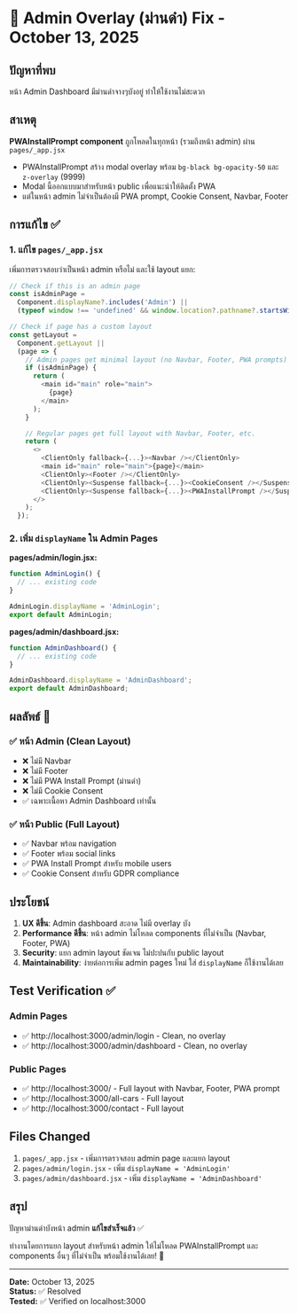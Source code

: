 # 🎯 Admin Overlay (ม่านดำ) Fix - October 13, 2025

## ปัญหาที่พบ

หน้า Admin Dashboard มีม่านดำจางๆบังอยู่ ทำให้ใช้งานไม่สะดวก

## สาเหตุ

**PWAInstallPrompt component** ถูกโหลดในทุกหน้า (รวมถึงหน้า admin) ผ่าน `pages/_app.jsx`

- PWAInstallPrompt สร้าง modal overlay พร้อม `bg-black bg-opacity-50` และ `z-overlay` (9999)
- Modal นี้ออกแบบมาสำหรับหน้า public เพื่อแนะนำให้ติดตั้ง PWA
- แต่ในหน้า admin ไม่จำเป็นต้องมี PWA prompt, Cookie Consent, Navbar, Footer

## การแก้ไข ✅

### 1. แก้ไข `pages/_app.jsx`

เพิ่มการตรวจสอบว่าเป็นหน้า admin หรือไม่ และใช้ layout แยก:

```javascript
// Check if this is an admin page
const isAdminPage =
  Component.displayName?.includes('Admin') ||
  (typeof window !== 'undefined' && window.location?.pathname?.startsWith('/admin'));

// Check if page has a custom layout
const getLayout =
  Component.getLayout ||
  (page => {
    // Admin pages get minimal layout (no Navbar, Footer, PWA prompts)
    if (isAdminPage) {
      return (
        <main id="main" role="main">
          {page}
        </main>
      );
    }

    // Regular pages get full layout with Navbar, Footer, etc.
    return (
      <>
        <ClientOnly fallback={...}><Navbar /></ClientOnly>
        <main id="main" role="main">{page}</main>
        <ClientOnly><Footer /></ClientOnly>
        <ClientOnly><Suspense fallback={...}><CookieConsent /></Suspense></ClientOnly>
        <ClientOnly><Suspense fallback={...}><PWAInstallPrompt /></Suspense></ClientOnly>
      </>
    );
  });
```

### 2. เพิ่ม `displayName` ใน Admin Pages

**pages/admin/login.jsx:**

```javascript
function AdminLogin() {
  // ... existing code
}

AdminLogin.displayName = 'AdminLogin';
export default AdminLogin;
```

**pages/admin/dashboard.jsx:**

```javascript
function AdminDashboard() {
  // ... existing code
}

AdminDashboard.displayName = 'AdminDashboard';
export default AdminDashboard;
```

## ผลลัพธ์ 🎉

### ✅ หน้า Admin (Clean Layout)

- ❌ ไม่มี Navbar
- ❌ ไม่มี Footer
- ❌ ไม่มี PWA Install Prompt (ม่านดำ)
- ❌ ไม่มี Cookie Consent
- ✅ เฉพาะเนื้อหา Admin Dashboard เท่านั้น

### ✅ หน้า Public (Full Layout)

- ✅ Navbar พร้อม navigation
- ✅ Footer พร้อม social links
- ✅ PWA Install Prompt สำหรับ mobile users
- ✅ Cookie Consent สำหรับ GDPR compliance

## ประโยชน์

1. **UX ดีขึ้น**: Admin dashboard สะอาด ไม่มี overlay บัง
2. **Performance ดีขึ้น**: หน้า admin ไม่โหลด components ที่ไม่จำเป็น (Navbar, Footer, PWA)
3. **Security**: แยก admin layout ชัดเจน ไม่ปะปนกับ public layout
4. **Maintainability**: ง่ายต่อการเพิ่ม admin pages ใหม่ ใส่ `displayName` ก็ใช้งานได้เลย

## Test Verification ✅

### Admin Pages

- ✅ http://localhost:3000/admin/login - Clean, no overlay
- ✅ http://localhost:3000/admin/dashboard - Clean, no overlay

### Public Pages

- ✅ http://localhost:3000/ - Full layout with Navbar, Footer, PWA prompt
- ✅ http://localhost:3000/all-cars - Full layout
- ✅ http://localhost:3000/contact - Full layout

## Files Changed

1. `pages/_app.jsx` - เพิ่มการตรวจสอบ admin page และแยก layout
2. `pages/admin/login.jsx` - เพิ่ม `displayName = 'AdminLogin'`
3. `pages/admin/dashboard.jsx` - เพิ่ม `displayName = 'AdminDashboard'`

## สรุป

ปัญหาม่านดำบังหน้า admin **แก้ไขสำเร็จแล้ว** ✅

ทำงานโดยการแยก layout สำหรับหน้า admin ให้ไม่โหลด PWAInstallPrompt และ components อื่นๆ ที่ไม่จำเป็น พร้อมใช้งานได้เลย!
🎉

---

**Date:** October 13, 2025  
**Status:** ✅ Resolved  
**Tested:** ✅ Verified on localhost:3000
